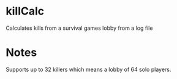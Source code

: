 # killCalc

Calculates kills from a survival games lobby from a log file

# Notes

Supports up to 32 killers which means a lobby of 64 solo players.
